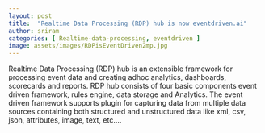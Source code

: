 ```yaml
---
layout: post
title:  "Realtime Data Processing (RDP) hub is now eventdriven.ai"
author: sriram
categories: [ Realtime-data-processing, eventdriven ]
image: assets/images/RDPisEventDriven2mp.jpg
---
```

Realtime Data Processing (RDP) hub is an extensible framework for processing event data and creating adhoc analytics, dashboards, scorecards and reports. RDP hub consists of four basic components event driven framework, rules engine, data storage and Analytics. The event driven framework supports plugin for capturing data from multiple data sources containing both structured and unstructured data like xml, csv, json, attributes, image, text, etc....

